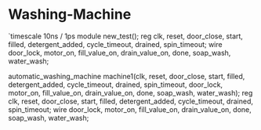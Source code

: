 # Washing-Machine
`timescale 10ns / 1ps
module new_test();
	reg clk, reset, door_close, start, filled, detergent_added, cycle_timeout, drained, spin_timeout;
	wire door_lock, motor_on, fill_value_on, drain_value_on, done, soap_wash, water_wash; 
	
	
automatic_washing_machine machine1(clk, reset, door_close, start, filled, detergent_added, cycle_timeout, drained, spin_timeout, door_lock, motor_on, fill_value_on, drain_value_on, done, soap_wash, water_wash);
    reg clk, reset, door_close, start, filled, detergent_added, cycle_timeout, drained, spin_timeout;
    wire door_lock, motor_on, fill_value_on, drain_value_on, done, soap_wash, water_wash;

   
